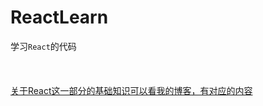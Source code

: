 # ReactLearn
学习`React`的代码
<br>  
<br>  
[关于React这一部分的基础知识可以看我的博客，有对应的内容](http://xinyeshuaiqi.cn/tag/react/)  

<br>  
<br>  




